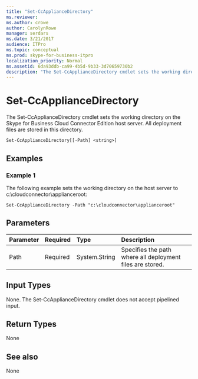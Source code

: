 ```yaml
---
title: "Set-CcApplianceDirectory"
ms.reviewer: 
ms.author: crowe
author: CarolynRowe
manager: serdars
ms.date: 3/21/2017
audience: ITPro
ms.topic: conceptual
ms.prod: skype-for-business-itpro
localization_priority: Normal
ms.assetid: 6da93ddb-ca99-4b5d-9b33-3d70659730b2
description: "The Set-CcApplianceDirectory cmdlet sets the working directory on the Skype for Business Cloud Connector Edition host server. All deployment files are stored in this directory."
---
```


# Set-CcApplianceDirectory
 
The Set-CcApplianceDirectory cmdlet sets the working directory on the Skype for Business Cloud Connector Edition host server. All deployment files are stored in this directory.
  
```
Set-CcApplianceDirectory[[-Path] <string>]
```

## Examples
<a name="Examples"> </a>

### Example 1

The following example sets the working directory on the host server to c:\cloudconnector\applianceroot:
  
```
Set-CcApplianceDirectory -Path "c:\cloudconnector\applianceroot"
```

## Parameters
<a name="Examples"> </a>

|**Parameter**|**Required**|**Type**|**Description**|
|:-----|:-----|:-----|:-----|
| Path <br/> | Required <br/> |System.String  <br/> | Specifies the path where all deployment files are stored. <br/> |
   
## Input Types
<a name="InputTypes"> </a>

None. The Set-CcApplianceDirectory cmdlet does not accept pipelined input.
  
## Return Types
<a name="ReturnTypes"> </a>

None
  
## See also
<a name="ReturnTypes"> </a>

None
  

